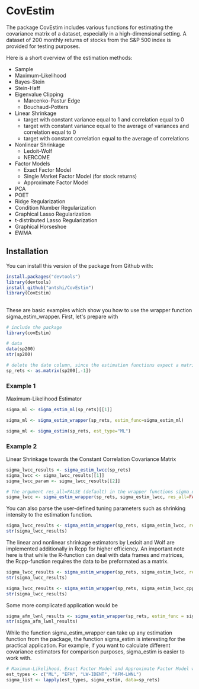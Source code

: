 
# CovEstim

<!-- badges: start -->
<!-- badges: end -->

The package CovEstim includes various functions for estimating the covariance matrix of a dataset, especially in a high-dimensional setting. 
A dataset of 200 monthly returns of stocks from the S&P 500 index is provided for testing purposes.

Here is a short overview of the estimation methods:

* Sample
* Maximum-Likelihood
* Bayes-Stein
* Stein-Haff
* Eigenvalue Clipping
  * Marcenko-Pastur Edge
  * Bouchaud-Potters
* Linear Shrinkage
  * target with constant variance equal to 1 and correlation equal to 0
  * target with constant variance equal to the average of variances and correlation equal to 0
  * target with constant correlation equal to the average of correlations
* Nonlinear Shrinkage
  * Ledoit-Wolf
  * NERCOME
* Factor Models
  * Exact Factor Model
  * Single Market Factor Model (for stock returns)
  * Approximate Factor Model
* PCA
* POET 
* Ridge Regularization
* Condition Number Regularization
* Graphical Lasso Regularization
* t-distributed Lasso Regularization
* Graphical Horseshoe 
* EWMA


## Installation

You can install this version of the package from Github with:

``` r
install.packages("devtools")
library(devtools)
install_github("antshi/CovEstim")
library(CovEstim)
```

## 

These are basic examples which show you how to use the wrapper function sigma_estim_wrapper. First, let's prepare with

``` r
# include the package
library(covEstim)

# data
data(sp200)
str(sp200)

# delete the date column, since the estimation functions expect a matrix.
sp_rets <- as.matrix(sp200[,-1])
```

### Example 1

Maximum-Likelihood Estimator
```r
sigma_ml <- sigma_estim_ml(sp_rets)[[1]]

sigma_ml <- sigma_estim_wrapper(sp_rets, estim_func=sigma_estim_ml)

sigma_ml <- sigma_estim(sp_rets, est_type="ML")

```

### Example 2

Linear Shrinkage towards the Constant Correlation Covariance Matrix
```r
sigma_lwcc_results <- sigma_estim_lwcc(sp_rets)
sigma_lwcc <- sigma_lwcc_results[[1]]
sigma_lwcc_param <- sigma_lwcc_results[[2]]

# The argument res_all=FALSE (default) in the wrapper functions sigma_estim and sigma_estim_wrapper returns only the covariance estimator.
sigma_lwcc <- sigma_estim_wrapper(sp_rets, sigma_estim_lwcc, res_all=FALSE)
```
You can also parse the user-defined tuning parameters such as shrinking intensity to the estimation function. 

```r
sigma_lwcc_results <- sigma_estim_wrapper(sp_rets, sigma_estim_lwcc, res_all=TRUE, shrink_int=0.3)
str(sigma_lwcc_results)
```

The linear and nonlinear shrinkage estimators by Ledoit and Wolf are implemented additionally in Rcpp for higher efficiency.
An important note here is that while the R-function can deal with data frames and matrices, 
the Rcpp-function requires the data to be preformated as a matrix.

```r
sigma_lwcc_results <- sigma_estim_wrapper(sp_rets, sigma_estim_lwcc, res_all=TRUE)
str(sigma_lwcc_results)

sigma_lwcc_results <- sigma_estim_wrapper(sp_rets, sigma_estim_lwcc_cpp, res_all=TRUE)
str(sigma_lwcc_results)
```
Some more complicated application would be

```r
sigma_afm_lwnl_results <- sigma_estim_wrapper(sp_rets, estim_func = sigma_estim_afm, resid_estim_func=sigma_estim_lwnl)
str(sigma_afm_lwnl_results)
```

While the function sigma_estim_wrapper can take up any estimation function from the package, the function sigma_estim is interesting for the practical application.
For example, if you want to calculate different covariance estimators for comparison purposes, sigma_estim is easier to work with.

```r
# Maximum-Likelihood, Exact Factor Model and Approximate Factor Model with nonlinear shrinkage on the residuals
est_types <- c("ML", "EFM", "LW-IDENT", "AFM-LWNL") 
sigma_list <- lapply(est_types, sigma_estim, data=sp_rets)
```



